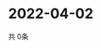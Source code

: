 # 2022-04-02
  共 0条

  <!-- BEGIN -->
  <!-- 最后更新时间Sat Apr 02 2022 18:06:25 GMT+0000 (Coordinated Universal Time) -->
  
  <!-- END -->
  
  
